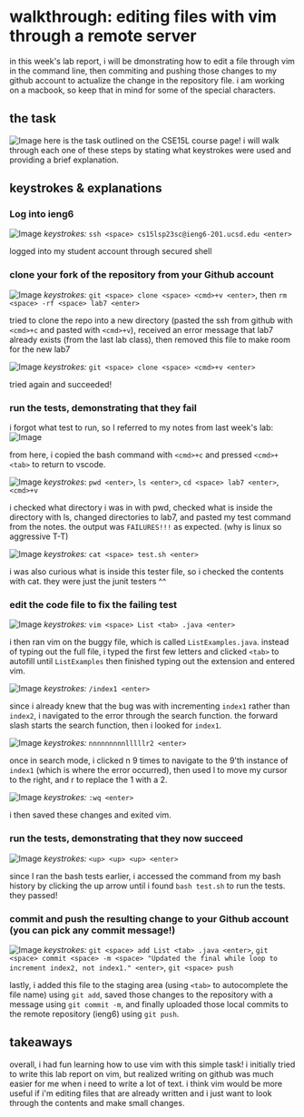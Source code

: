 # walkthrough: editing files with vim through a remote server
in this week's lab report, i will be dmonstrating how to edit a file through vim in the command line, then commiting and pushing those changes to my github account to actualize the change in the repository file. i am working on a macbook, so keep that in mind for some of the special characters.

## the task
![Image](/w7/tasks.png)
here is the task outlined on the CSE15L course page! i will walk through each one of these steps by stating what keystrokes were used and providing a brief explanation.

## keystrokes & explanations

### Log into ieng6
![Image](/w7/ieng6.png)
*keystrokes:* `ssh <space> cs15lsp23sc@ieng6-201.ucsd.edu <enter>` 

logged into my student account through secured shell

### clone your fork of the repository from your Github account
![Image](/w7/removing.png)
*keystrokes:* `git <space> clone <space> <cmd>+v <enter>`, then `rm <space> -rf <space> lab7 <enter>`

tried to clone the repo into a new directory (pasted the ssh from github with `<cmd>+c` and pasted with `<cmd>+v`), received an error message that lab7 already exists (from the last lab class), then removed this file to make room for the new lab7

![Image](/w7/clone_fork.png)
*keystrokes:* `git <space> clone <space> <cmd>+v <enter>`

tried again and succeeded!

### run the tests, demonstrating that they fail
i forgot what test to run, so I referred to my notes from last week's lab:
![Image](/w7/notes_lab.png)

from here, i copied the bash command with `<cmd>+c` and pressed `<cmd>+<tab>` to return to vscode.

![Image](/w7/tests_fail.png)
*keystrokes*: `pwd <enter>`, `ls <enter>`, `cd <space> lab7 <enter>`, `<cmd>+v`

i checked what directory i was in with pwd, checked what is inside the directory with ls, changed directories to lab7, and pasted my test command from the notes. the output was `FAILURES!!!` as expected. (why is linux so aggressive T-T)

![Image](/w7/bash_file.png)
*keystrokes:* `cat <space> test.sh <enter>`

i was also curious what is inside this tester file, so i checked the contents with cat. they were just the junit testers ^^

### edit the code file to fix the failing test
![Image](/w7/vim.png)
*keystrokes:* `vim <space> List <tab> .java <enter>`

i then ran vim on the buggy file, which is called `ListExamples.java`. instead of typing out the full file, i typed the first few letters and clicked `<tab>` to autofill until `ListExamples` then finished typing out the extension and entered vim.

![Image](/w7/search_index1.png)
*keystrokes:* `/index1 <enter>`

since i already knew that the bug was with incrementing `index1` rather than `index2`, i navigated to the error through the search function. the forward slash starts the search function, then i looked for `index1`.

![Image](/w7/n9times_l5times_r2.png)
*keystrokes:* `nnnnnnnnnlllllr2 <enter>`

once in search mode, i clicked n 9 times to navigate to the 9'th instance of `index1` (which is where the error occurred), then used l to move my cursor to the right, and r to replace the 1 with a 2.

![Image](/w7/colon_wq_enter.png)
*keystrokes:* `:wq <enter>`

i then saved these changes and exited vim.

### run the tests, demonstrating that they now succeed
![Image](/w7/tests_pass.png)
*keystrokes:* `<up> <up> <up> <enter>`

since I ran the bash tests earlier, i accessed the command from my bash history by clicking the up arrow until i found `bash test.sh` to run the tests. they passed!

### commit and push the resulting change to your Github account (you can pick any commit message!)
![Image](/w7/commit_push.png)
*keystrokes:* `git <space> add List <tab> .java <enter>`, `git <space> commit <space> -m <space> "Updated the final while loop to increment index2, not index1." <enter>`, `git <space> push`

lastly, i added this file to the staging area (using `<tab>` to autocomplete the file name) using `git add`, saved those changes to the repository with a message using `git commit -m`, and finally uploaded those local commits to the remote repository (ieng6) using `git push`.

## takeaways

overall, i had fun learning how to use vim with this simple task! i initially tried to write this lab report on vim, but realized writing on github was much easier for me when i need to write a lot of text. i think vim would be more useful if i'm editing files that are already written and i just want to look through the contents and make small changes.
